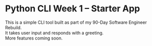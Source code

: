# Python CLI Week 1 – Starter App

This is a simple CLI tool built as part of my 90-Day Software Engineer Rebuild.  
It takes user input and responds with a greeting.  
More features coming soon.
